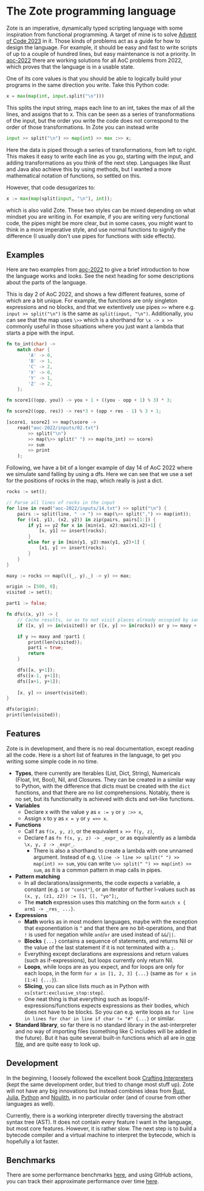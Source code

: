 # The Zote programming language

Zote is an imperative, dynamically typed scripting language with some inspiration from functional programming. A target of mine is to solve [Advent of Code 2023](https://adventofcode.com/) in it. Those kinds of problems act as a guide for how to design the language. For example, it should be easy and fast to write scripts of up to a couple of hundred lines, but easy maintenance is not a priority. In [aoc-2022](./aoc-2022/) there are working solutions for all AoC problems from 2022, which proves that the language is in a usable state.

One of its core values is that you should be able to logically build your programs in the same direction you write. Take this Python code:
``` python
x = max(map(int, input.split("\n")))
```
This splits the input string, maps each line to an int, takes the max of all the lines, and assigns that to x. This can be seen as a series of transformations of the input, but the order you write the code does not correspond to the order of those transformations. In Zote you can instead write

``` python
input >> split("\n") >> map(int) >> max :>> x;
```

Here the data is piped through a series of transformations, from left to right. This makes it easy to write each line as you go, starting with the input, and adding transformations as you think of the next step. Languages like Rust and Java also achieve this by using methods, but I wanted a more mathematical notation of functions, so settled on this.

However, that code desugarizes to:
```python
x := max(map(split(input, "\n"), int));
```
which is also valid Zote. These two styles can be mixed depending on what mindset you are writing in. For example, if you are writing very functional code, the pipes might be more clear, but in some cases, you might want to think in a more imperative style, and use normal functions to signify the difference (I usually don't use pipes for functions with side effects).

## Examples

Here are two examples from [aoc-2022](./aoc-2022/) to give a brief introduction to how the language works and looks. See the next heading for some descriptions about the parts of the language.

This is day 2 of AoC 2022, and shows a few different features, some of which are a bit unique. For example, the functions are only singleton expressions and no blocks, and that we extentively use pipes `>>` where e.g. `input >> split("\n")` is the same as `split(input, "\n")`. Additionally, you can see that the map uses `\>>` which is a shorthand for `\x -> x >>` commonly useful in those situations where you just want a lambda that starts a pipe with the input.

``` rust
fn to_int(char) -> 
	match char {
		'A' -> 0,
		'B' -> 1,
		'C' -> 2,
		'X' -> 0,
		'Y' -> 1,
		'Z' -> 2,
	};

fn score1((opp, you)) -> you + 1 + ((you - opp + 1) % 3) * 3;

fn score2((opp, res)) -> res*3 + (opp + res - 1) % 3 + 1;

[score1, score2] >> map(\score -> 
	read("aoc-2022/inputs/02.txt") 
		>> split("\n") 
		>> map(\>> split(" ") >> map(to_int) >> score)
		>> sum 
		>> print
	);
```	

Following, we have a bit of a longer example of day 14 of AoC 2022 where we simulate sand falling by using a dfs. Here we can see that we use a set for the positions of rocks in the map, which really is just a dict.

``` rust
rocks := set();

// Parse all lines of rocks in the input
for line in read("aoc-2022/inputs/14.txt") >> split("\n") {
	pairs := split(line, " -> ") >> map(\>> split(",") >> map(int));
	for ((x1, y1), (x2, y2)) in zip(pairs, pairs[1:]) {
		if y1 == y2 for x in [min(x1, x2):max(x1,x2)+1] {
			[x, y1] >> insert(rocks);
		}
		else for y in [min(y1, y2):max(y1, y2)+1] {
			[x1, y] >> insert(rocks);
		}
	}
}

maxy := rocks >> map(\((_, y),_) -> y) >> max;

origin := [500, 0];
visited := set();

part1 := false;

fn dfs((x, y)) -> {
	// Cache results, so as to not visit places already occupied by sand (or rock)
	if ([x, y] >> in(visited)) or ([x, y] >> in(rocks)) or y >= maxy + 2 return;

	if y >= maxy and !part1 {
		print(len(visited));
		part1 = true;
		return
	}

	dfs([x, y+1]);
	dfs([x-1, y+1]);
	dfs([x+1, y+1]);
	
	[x, y] >> insert(visited);
}

dfs(origin);
print(len(visited));
```

## Features

Zote is in development, and there is no real documentation, except reading all the code. Here is a short list of features in the language, to get you writing some simple code in no time.

* **Types**, there currently are Iterables (List, Dict, String), Numericals (Float, Int, Bool), Nil, and Closures. They can be created in a similar way to Python, with the difference that dicts must be created with the `dict` functions, and that there are no list comprehensions. Notably, there is no set, but its functionality is achieved with dicts and set-like functions.
* **Variables**
  * Declare x with the value y as `x := y` or `y :>> x`,
  * Assign x to y as `x = y` or `y =>> x`.
* **Functions**
  * Call f as `f(x, y, z)`, or the equivalent `x >> f(y, z)`,
  * Declare f as `fn f(x, y, z) -> _expr_` or as equivalently as a lambda `\x, y, z -> _expr_`. 
    * There is also a shorthand to create a lambda with one unnamed argument. Instead of e.g. `\line -> line >> split(" ") >> map(int) >> sum`, you can write `\>> split(" ") >> map(int) >> sum`, as it is a common pattern in map calls in pipes.
* **Pattern matching**
  * In all declarations/assignments, the code expects a variable, a constant (e.g. `1` or `"const"`), or an iterator of further l-values such as `(x, y, (z1, z2)) := [1, [], "yo"];`,
  * The **match** expression uses this matching on the form `match x { arm1 -> _res_ ...}`. 
* **Expressions**
  * **Math** works as in most modern languages, maybe with the exception that exponentiation is `^` and that there are no bit-operations, and that `!` is used for negation while `and`/`or` are used instead of `&&`/`||`.
  * **Blocks** `{...}` contains a sequence of statements, and returns Nil or the value of the last statement if it is not terminated with a `;`.
  * Everything except declarations are expressions and return values (such as if-expressions), but loops currently only return Nil.
  * **Loops**, while loops are as you expect, and for loops are only for each loops, in the form `for x in [1, 2, 3] {...}` (same as `for x in [1:4] {...}`).
  * **Slicing**, you can slice lists much as in Python with `xs[start:exclusive_stop:step]`.
  * One neat thing is that everything such as loops/if-expressions/functions expects expressions as their bodies, which does not have to be blocks. So you can e.g. write loops as `for line in lines for char in line if char != "#" {...}` or similar.
* **Standard library**, so far there is no standard library in the ast-interpreter and no way of importing files (something like C includes will be added in the future). But it has quite several built-in functions which all are in [one file](src/ast_interpreter/functions/builtins.rs), and are quite easy to look up.


## Development

In the beginning, I loosely followed the excellent book [Crafting Interpreters](craftinginterpreters.com) (kept the same development order, but tried to change most stuff up). Zote will not have any big innovations but instead combines ideas from [Rust](https://www.rust-lang.org/), [Julia](https://julialang.org/), [Python](https://www.python.org/) and [Noulith](https://github.com/betaveros/noulith), in no particular order (and of course from other languages as well).

Currently, there is a working interpreter directly traversing the abstract syntax tree (AST). It does not contain every feature I want in the language, but most core features. However, it is rather slow. The next step is to build a bytecode compiler and a virtual machine to interpret the bytecode, which is hopefully a lot faster.

## Benchmarks

There are some performance benchmarks [here](./benches), and using GitHub actions, you can track their approximate performance over time [here](https://kvgeijer.github.io/zote/dev/bench/).
